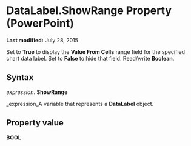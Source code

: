 
# DataLabel.ShowRange Property (PowerPoint)

 **Last modified:** July 28, 2015

Set to  **True** to display the **Value From Cells** range field for the specified chart data label. Set to **False** to hide that field. Read/write **Boolean**.

## Syntax

 _expression_. **ShowRange**

 _expression_A variable that represents a  **DataLabel** object.


## Property value

 **BOOL**

